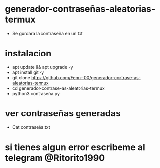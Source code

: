 # generador-contraseñas-aleatorias-termux
* Se gurdara la contraseña en un txt 
# instalacion
* apt update && apt upgrade -y
* apt install git -y
* git clone https://github.com/Fenrir-00/generador-contrase-as-aleatorias-termux
* cd generador-contrase-as-aleatorias-termux
* python3 contraseña.py
# ver contraseñas generadas
* Cat contraseña.txt
# si tienes algun error escribeme al telegram @Ritorito1990
